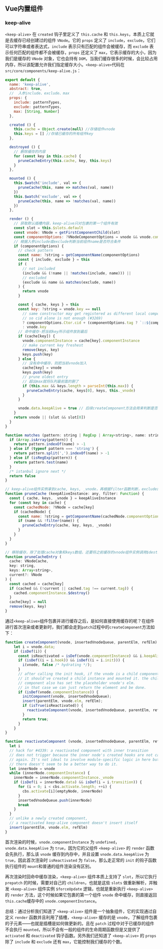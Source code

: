 ## Vue内置组件

### keep-alive

`<keep-alive>` 在 `created` 钩子里定义了 `this.cache` 和 `this.keys`，本质上它就是去缓存已经创建过的组件 `VNode`。它的 `props` 定义了 `include`，`exclude`，它们可以字符串或者表达式，`include` 表示只有匹配的组件会被缓存，而 `exclude` 表示任何匹配的组件都不会被缓存，`props` 还定义了 `max`，它表示缓存的大小，因为我们是缓存的 `VNode` 对象，它也会持有 `DOM`，当我们缓存很多的时候，会比较占用内存，所以该配置允许我们指定缓存大小。`<keep-alive>`代码在`src/core/components/keep-alive.js`：
```js
export default {
  name: 'keep-alive',
  abstract: true,
  //  入参include、exclude、max
  props: {
    include: patternTypes,
    exclude: patternTypes,
    max: [String, Number]
  },

  created () {
    this.cache = Object.create(null) //存储组件vnode
    this.keys = [] //存储已缓存的所有组件key
  },

  destroyed () {
    // 删除缓存的内容
    for (const key in this.cache) {
      pruneCacheEntry(this.cache, key, this.keys)
    }
  },

  mounted () {
    this.$watch('include', val => {
      pruneCache(this, name => matches(val, name))
    })
    this.$watch('exclude', val => {
      pruneCache(this, name => !matches(val, name))
    })
  },

  render () {
    // 获取默认插槽内容，keep-alive只对包裹的第一个组件有效
    const slot = this.$slots.default
    const vnode: VNode = getFirstComponentChild(slot)
    const componentOptions: ?VNodeComponentOptions = vnode && vnode.componentOptions
    // 根据入参include或exclude判断当前组件name是否符合条件
    if (componentOptions) {
      // check pattern
      const name: ?string = getComponentName(componentOptions)
      const { include, exclude } = this
      if (
        // not included
        (include && (!name || !matches(include, name))) ||
        // excluded
        (exclude && name && matches(exclude, name))
      ) {
        return vnode
      }

      const { cache, keys } = this
      const key: ?string = vnode.key == null
        // same constructor may get registered as different local components
        // so cid alone is not enough (#3269)
        ? componentOptions.Ctor.cid + (componentOptions.tag ? `::${componentOptions.tag}` : '')
        : vnode.key
      // 命中缓存-把当前key所示组件放到最后
      if (cache[key]) {
        vnode.componentInstance = cache[key].componentInstance
        // make current key freshest
        remove(keys, key)
        keys.push(key)
      } else {
        // 没有命中缓存，则把当前vnode加入
        cache[key] = vnode
        keys.push(key)
        // prune oldest entry
        // 超出max就将队列最前面的删了
        if (this.max && keys.length > parseInt(this.max)) {
          pruneCacheEntry(cache, keys[0], keys, this._vnode)
        }
      }

      vnode.data.keepAlive = true // 后续createComponent方法会用来判断是否从缓存拿组件实例
    }
    return vnode || (slot && slot[0])
  }
}

function matches (pattern: string | RegExp | Array<string>, name: string): boolean {
  if (Array.isArray(pattern)) {
    return pattern.indexOf(name) > -1
  } else if (typeof pattern === 'string') {
    return pattern.split(',').indexOf(name) > -1
  } else if (isRegExp(pattern)) {
    return pattern.test(name)
  }
  /* istanbul ignore next */
  return false
}

// keep-alive组件实例拿到cache, keys, _vnode，再根据filter函数判断，exclude的则调用pruneCacheEntry移除缓存
function pruneCache (keepAliveInstance: any, filter: Function) {
  const { cache, keys, _vnode } = keepAliveInstance
  for (const key in cache) {
    const cachedNode: ?VNode = cache[key]
    if (cachedNode) {
      const name: ?string = getComponentName(cachedNode.componentOptions)
      if (name && !filter(name)) {
        pruneCacheEntry(cache, key, keys, _vnode)
      }
    }
  }
}

// 移除缓存，除了处理cache对象和keys数组，还要将之前缓存的vnode组件实例调用$destroy()方法
function pruneCacheEntry (
  cache: VNodeCache,
  key: string,
  keys: Array<string>,
  current?: VNode
) {
  const cached = cache[key]
  if (cached && (!current || cached.tag !== current.tag)) {
    cached.componentInstance.$destroy()
  }
  cache[key] = null
  remove(keys, key)
}
```

通过`<keep-alive>`组件包裹并进行缓存之后，是如何直接使用缓存的呢？在组件进行首次渲染或者更新时，我们都会走到`patch`过程中的`createComponent`方法如下：
```js
function createComponent(vnode, insertedVnodeQueue, parentElm, refElm) {
    let i = vnode.data;
    if (isDef(i)) {
      const isReactivated = isDef(vnode.componentInstance) && i.keepAlive; // vnode.componentInstance是否存在以及vnode.data.keepAlive是否为真
      if (isDef((i = i.hook)) && isDef((i = i.init))) {
        i(vnode, false /* hydrating */);
      }
      // after calling the init hook, if the vnode is a child component
      // it should've created a child instance and mounted it. the child
      // component also has set the placeholder vnode's elm.
      // in that case we can just return the element and be done.
      if (isDef(vnode.componentInstance)) {
        initComponent(vnode, insertedVnodeQueue);
        insert(parentElm, vnode.elm, refElm);
        if (isTrue(isReactivated)) {
          reactivateComponent(vnode, insertedVnodeQueue, parentElm, refElm);
        }
        return true;
      }
    }
}

function reactivateComponent (vnode, insertedVnodeQueue, parentElm, refElm) {
  let i
  // hack for #4339: a reactivated component with inner transition
  // does not trigger because the inner node's created hooks are not called
  // again. It's not ideal to involve module-specific logic in here but
  // there doesn't seem to be a better way to do it.
  let innerNode = vnode
  while (innerNode.componentInstance) {
    innerNode = innerNode.componentInstance._vnode
    if (isDef(i = innerNode.data) && isDef(i = i.transition)) {
      for (i = 0; i < cbs.activate.length; ++i) {
        cbs.activate[i](emptyNode, innerNode)
      }
      insertedVnodeQueue.push(innerNode)
      break
    }
  }
  // unlike a newly created component,
  // a reactivated keep-alive component doesn't insert itself
  insert(parentElm, vnode.elm, refElm)
}
```

首次渲染的时候，`vnode.componentInstance` 为 `undefined`，`vnode.data.keepAlive` 为 `true`，因为它的父组件 `<keep-alive>` 的 `render` 函数会先执行，那么该 `vnode` 缓存到内存中，并且设置 `vnode.data.keepAlive` 为 `true`，因此首次渲染时 `isReactivated` 为 `false`，那么走正常的 `init` 的钩子函数执行组件的 `mount`和普通的组件渲染没有区别。

再次渲染时回命中缓存渲染，`<keep-alive>` 组件本质上支持了 `slot`，所以它执行 `prepatch` 的时候，需要对自己的 `children`，也就是这些 `slots` 做重新解析，并触发 `<keep-alive>` 组件实例 `$forceUpdate` 逻辑，也就是重新执行 `<keep-alive>` 的 `render` 方法，这个时候如果它包裹的第一个组件 `vnode` 命中缓存，则直接返回`this.cache`缓存中的 `vnode.componentInstance`。

总结：通过分析我们知道了 `<keep-alive>` 组件是一个抽象组件，它的实现通过自定义 `render` 函数并且利用了插槽，`<keep-alive>` 缓存的是 `vnode`，了解组件包裹的子元素——也就是插槽是如何做更新的。且在 `patch` 过程中对于已缓存的组件不会执行 `mounted`，所以不会有一般的组件的生命周期函数但是又提供了 `activated` 和 `deactivated` 钩子函数。另外我们还知道了 `<keep-alive>` 的 `props` 除了 `include` 和 `exclude` 还有 `max`，它能控制我们缓存的个数。